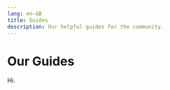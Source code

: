 ```yaml
---
lang: en-GB
title: Guides
description: Our helpful guides for the community.
---
```


# Our Guides

Hi.
